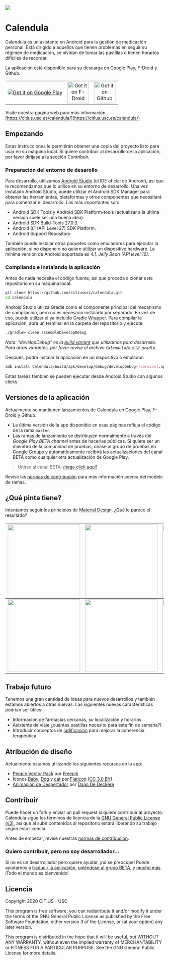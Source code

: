 ![](https://tec.citius.usc.es/calendula/github-assets/calendula_promo_google_play.png)
# Calendula

Calendula es un asistente en Android para la gestión de medicación personal. Está dirigido a aquellos que tienen problemas en seguir su régimen de medicación, se olvidan de tomar las pastillas o tienen horarios difíciles de recordar.

La aplicación está disponible para su descarga en Google Play, F-Droid y Github. 

<table>
    <tr>
        <td align="center"><a href="https://play.google.com/store/apps/details?id=es.usc.citius.servando.calendula"><img src="https://play.google.com/intl/en_us/badges/images/badge_new.png" alt="Get it on Google Play" ></a></td>
        <td align="center"><a href="https://f-droid.org/packages/es.usc.citius.servando.calendula/"><img src="https://gitlab.com/fdroid/artwork/raw/master/badge/get-it-on.png" alt="Get it on F-Droid" height="68"></a></td>
        <td align="center"><a href="https://github.com/citiususc/calendula/releases/latest"><img src="https://user-images.githubusercontent.com/663460/26973090-f8fdc986-4d14-11e7-995a-e7c5e79ed925.png" alt="Get it on Github" height="68"></a></td>
    </tr>
</table>

Visite nuestra página web para más información [https://citius.usc.es/calendula/](https://citius.usc.es/calendula/)

## Empezando

Estas instrucciones le permitirán obtener una copia del proyecto listo para usar en su máquina local. Si quiere contribuir al desarrollo de la aplicación, por favor diríjase a la sección Contribuir. 

### Preparación del entorno de desarollo

Para desarrollo, utilizamos [Android Studio](https://developer.android.com/studio/index.html) (el IDE oficial de Android), así que le recomendamos que lo utilice en su entorno de desarrollo. Una vez instalado Android Studio, puede utilizar el Android SDK Manager para obtener las herramientas, plataformas y otros componentes que necesitará para comenzar el desarrollo. Las más importantes son:

* Android SDK Tools y Android SDK Platform-tools (actualizar a la última versión suele ser una buena idea).
* Android SDK Build-Tools 27.0.3.
* Android 8.1 (API Level 27) SDK Platform.
* Android Support Repository

También puede instalar otros paquetes como emuladores para ejecutar la aplicación, si no dispone o no quiere utilizar un dispositivo hardware. La mínima versión de Android soportada es *4.1, Jelly Bean (API level 16).*

### Compilando e instalando la aplicación

Antes de nada necesita el código fuente, así que proceda a clonar este repositorio en su máquina local:

```bash
git clone https://github.com/citiususc/calendula.git
cd calendula
```

Android Studio utiliza Gradle como el componente principal del mecanismo de compilación, pero no es necesario instalarlo por separado. En vez de eso, puede utilizar el ya incluido [Gradle Wrapper](https://docs.gradle.org/current/userguide/gradle_wrapper.html). Para compilar la aplicación, abra un terminal en la carpeta del repositorio y ejecute:

```bash
./gradlew clean assembleDevelopDebug
```
*Nota: "developDebug" es la [build variant](https://developer.android.com/studio/build/build-variants.html) que utilizamos para desarrollo. Para otras variantes, por favor revise el archivo `Calendula/build.gradle`.*

Después, podrá instalar la aplicación en un dispositivo o emulador: 

```bash
adb install Calendula/build/apk/develop/debug/developDebug-[version].apk
```
Estas tareas también se pueden ejecutar desde Android Studio con algunos clicks. 

## Versiones de la aplicación

Actualmente se mantienen lanzamientos de Calendula en Google Play, F-Droid y Github.

 * La última versión de la app disponible en esas páginas refleja el código de la rama `master`.
 * Las ramas de lanzamiento se distribuyen normalmente a través del *Google Play BETA channel* antes de hacerlas públicas. Si quiere ser un miembro de la comunidad de pruebas, únase al grupo de pruebas en Google Groups y automáticamente recibirá las actualizaciones del canal BETA como cualquier otra actualización de Google Play. 
 
> Unirse al canal BETA: [¡haga click aquí!](https://play.google.com/apps/testing/es.usc.citius.servando.calendula)

Revise las [normas de contribución](CONTRIBUTING.md) para más información acerca del modelo de ramas.

## ¿Qué pinta tiene?

Intentamos seguir los principios de [Material Design](https://material.google.com/#). ¿Qué le parece el resultado?

  | <img src="https://tec.citius.usc.es/calendula/github-assets/home.png" width="230px"/>  | <img src="https://tec.citius.usc.es/calendula/github-assets/agenda.png" width="230px"/> | <img src="https://tec.citius.usc.es/calendula/github-assets/schedules.png" width="230px"/>
  |:---:|:---:|:---:|
  | <img src="https://tec.citius.usc.es/calendula/github-assets/aviso.png" width="230px"/> | <img src="https://tec.citius.usc.es/calendula/github-assets/navdrawer.png" width="230px"/> | <img src="https://tec.citius.usc.es/calendula/github-assets/profile.png" width="230px"/>

## Trabajo futuro

Tenemos una gran cantidad de ideas para nuevos desarrollos y también estamos abiertos a otras nuevas. Las siguientes nuevas características podrían ser útiles:

* Información de farmacias cercanas, su localización y horarios. 
* Asistente de viaje ¿cuántas pastillas necesito para este fin de semana?)
* Introducir conceptos de [ludificación](https://en.wikipedia.org/wiki/Gamification) para mejorar la adherencia terapéutica. 

## Atribución de diseño

Actualmente estamos utilizando los siguientes recursos en la app:

* [People Vector Pack](http://www.freepik.com/free-vector/people-avatars_761436.htm) por [Freepik](http://www.freepik.com)
* Iconos [Baby](http://www.flaticon.com/free-icon/baby_136272), [Dog](http://www.flaticon.com/free-icon/dog_194178) y [cat](http://www.flaticon.com/free-icon/cat_194179) por <a href="https://www.flaticon.com/" title="Flaticon">Flaticon</a> (<a href="http://creativecommons.org/licenses/by/3.0/" title="Creative Commons BY 3.0" target="_blank">CC 3.0 BY</a>)
* [Animación de Despertador](https://dribbble.com/shots/1114887-Alarm-Clock-GIF) por  [Daan De Deckere](http://daandd.be/)

## Contribuir

Puede hacer un fork y enviar un pull request si quiere contribuir al proyecto. Calendula sigue los términos de licencia de la [GNU General Public License (v3)](LICENSE.md), así que al subir contenidos al repositorio estará liberando su trabajo según esta licencia. 

Antes de empezar, revise nuestras [normas de contribución](CONTRIBUTING.md).

### Quiero contribuir, pero no soy desarrollador...

Si no es un desarrollador pero quiere ayudar, ¡no se preocupe! Puede ayudarnos a [traducir la aplicación](CONTRIBUTING.md#help-with-app-translations), [uniéndose al grupo BETA](#app-versions), y [mucho más](CONTRIBUTING.md#i-would-like-to-contribute-but-im-not-a-developer). ¡Todo el mundo es bienvenido!

## Licencia

Copyright 2020 CITIUS - USC

This program is free software: you can redistribute it and/or modify
it under the terms of the GNU General Public License as published by
the Free Software Foundation, either version 3 of the License, or
(at your option) any later version.

This program is distributed in the hope that it will be useful,
but WITHOUT ANY WARRANTY; without even the implied warranty of
MERCHANTABILITY or FITNESS FOR A PARTICULAR PURPOSE.  See the
GNU General Public License for more details.
